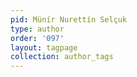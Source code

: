 ```yaml
---
pid: Münír Nurettín Selçuk
type: author
order: '097'
layout: tagpage
collection: author_tags
---
```

